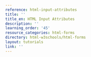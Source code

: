 ```yaml
---
reference: html-input-attributes
title: ''
title_en: HTML Input Attributes
description: ''
learning_order: '45'
resource_categories: html-forms
directory: html-w3schools/html-forms
layout: tutorials
link: ''
---
```

